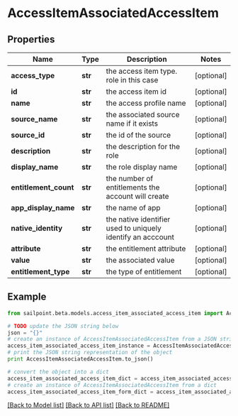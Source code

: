 # AccessItemAssociatedAccessItem


## Properties
Name | Type | Description | Notes
------------ | ------------- | ------------- | -------------
**access_type** | **str** | the access item type. role in this case | [optional] 
**id** | **str** | the access item id | [optional] 
**name** | **str** | the access profile name | [optional] 
**source_name** | **str** | the associated source name if it exists | [optional] 
**source_id** | **str** | the id of the source | [optional] 
**description** | **str** | the description for the role | [optional] 
**display_name** | **str** | the role display name | [optional] 
**entitlement_count** | **str** | the number of entitlements the account will create | [optional] 
**app_display_name** | **str** | the name of app | [optional] 
**native_identity** | **str** | the native identifier used to uniquely identify an acccount | [optional] 
**attribute** | **str** | the entitlement attribute | [optional] 
**value** | **str** | the associated value | [optional] 
**entitlement_type** | **str** | the type of entitlement | [optional] 

## Example

```python
from sailpoint.beta.models.access_item_associated_access_item import AccessItemAssociatedAccessItem

# TODO update the JSON string below
json = "{}"
# create an instance of AccessItemAssociatedAccessItem from a JSON string
access_item_associated_access_item_instance = AccessItemAssociatedAccessItem.from_json(json)
# print the JSON string representation of the object
print AccessItemAssociatedAccessItem.to_json()

# convert the object into a dict
access_item_associated_access_item_dict = access_item_associated_access_item_instance.to_dict()
# create an instance of AccessItemAssociatedAccessItem from a dict
access_item_associated_access_item_form_dict = access_item_associated_access_item.from_dict(access_item_associated_access_item_dict)
```
[[Back to Model list]](../README.md#documentation-for-models) [[Back to API list]](../README.md#documentation-for-api-endpoints) [[Back to README]](../README.md)


